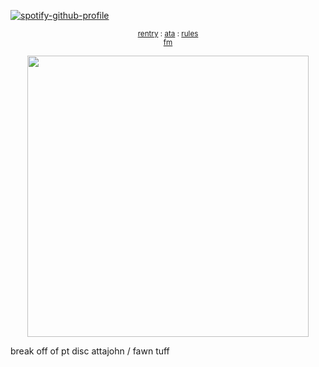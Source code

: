 [![spotify-github-profile](https://spotify-github-profile.kittinanx.com/api/view?uid=31emw27hdnz23bbvfx4humhc7cjq&cover_image=true&theme=novatorem&show_offline=false&background_color=000000&interchange=true&bar_color=000000&bar_color_cover=true)](https://github.com/kittinan/spotify-github-profile)


<p align="center" dir="auto">
<sub> <a href="https://rentry.co/rickypawss">rentry</a> : <a href="https://attajohn.atabook.org/">ata</a> : <a href="https://rentry.co/-ponytownrules">rules</a>
<br><a href="https://stats.fm/31emw27hdnz23bbvfx4humhc7cjq">fm</a><br>
</sub>


<p align="center">
  <img src="https://64.media.tumblr.com/f8ee1be72d836f752f974a918f478492/c34c81e3c4a0eff4-10/s540x810/0736855bf446298cd0bb08516c5cc450c6d49d66.pnj" width="450">
</p>  



break off of pt disc attajohn / fawn tuff
